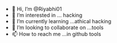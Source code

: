 - 👋 Hi, I’m @Riyabhi01
- 👀 I’m interested in ... hacking 
- 🌱 I’m currently learning ...athical hacking 
- 💞️ I’m looking to collaborate on ...tools
- 📫 How to reach me ...in github tools


<!---
Riyabhi01/Riyabhi01 is a ✨ special ✨ repository because its `README.md` (this file) appears on your GitHub profile.
You can click the Preview link to take a look at your changes.
--->
